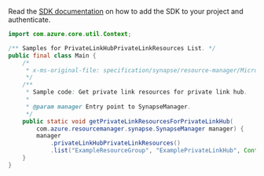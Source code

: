 Read the [SDK documentation](https://github.com/Azure/azure-sdk-for-java/blob/azure-resourcemanager-synapse_1.0.0-beta.3/sdk/synapse/azure-resourcemanager-synapse/README.md) on how to add the SDK to your project and authenticate.

```java
import com.azure.core.util.Context;

/** Samples for PrivateLinkHubPrivateLinkResources List. */
public final class Main {
    /*
     * x-ms-original-file: specification/synapse/resource-manager/Microsoft.Synapse/stable/2021-06-01/examples/ListPrivateLinkHubPrivateLinkResources.json
     */
    /**
     * Sample code: Get private link resources for private link hub.
     *
     * @param manager Entry point to SynapseManager.
     */
    public static void getPrivateLinkResourcesForPrivateLinkHub(
        com.azure.resourcemanager.synapse.SynapseManager manager) {
        manager
            .privateLinkHubPrivateLinkResources()
            .list("ExampleResourceGroup", "ExamplePrivateLinkHub", Context.NONE);
    }
}
```
